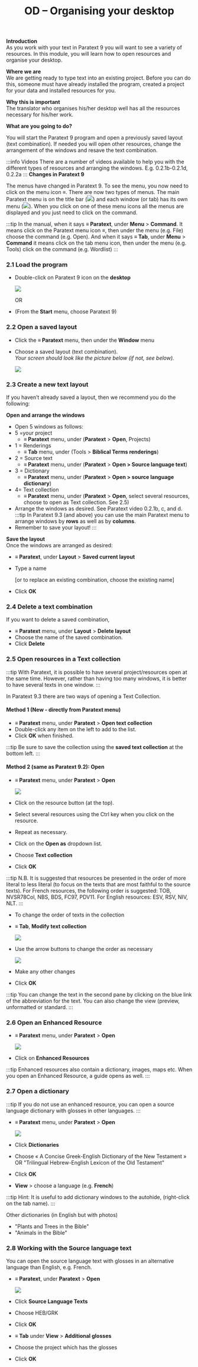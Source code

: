 ﻿---
title: OD – Organising your desktop 
---

**Introduction**  
As you work with your text in Paratext 9 you will want to see a variety of resources. In this module, you will learn how to open resources and organise your desktop.

**Where we are**  
We are getting ready to type text into an existing project. Before you can do this, someone must have already installed the program, created a project for your data and installed resources for you.

**Why this is important**  
The translator who organises his/her desktop well has all the resources necessary for his/her work.

**What are you going to do?**

You will start the Paratext 9 program and open a previously saved layout (text combination). If needed you will open other resources, change the arrangement of the windows and resave the text combination.

:::info Videos 
There are a number of videos available to help you with the different types of resources and arranging the windows. E.g. 0.2.1b-0.2.1d, 0.2.2a
:::
**Changes in Paratext 9**

The menus have changed in Paratext 9. To see the menu, you now need to click on the menu icon ≡. There are now two types of menus. The main Paratext menu is on the title bar (![](../media/a7c437f2736cb28b0dff7abd780f5f94.png)) and each window (or tab) has its own menu (![](../media/65ab77824a1e025fac1bf88feb6ba66f.png)). When you click on one of these menu icons all the menus are displayed and you just need to click on the command.

:::tip
In the manual, when it says **≡ Paratext**, under **Menu** \> **Command**. It means click on the Paratext menu icon ≡, then under the menu (e.g. File) choose the command (e.g. Open). And when it says **≡ Tab**, under **Menu** \> **Command** it means click on the tab menu icon, then under the menu (e.g. Tools) click on the command (e.g. Wordlist)
:::
### 2.1 Load the program

-   Double-click on Paratext 9 icon on the **desktop**

    ![](../media/b2697bb533e7765029252c8d51301dc9.png)

    OR

-   (From the **Start** menu, choose Paratext 9)

### 2.2 Open a saved layout

-   Click the **≡ Paratext** menu, then under the **Window** menu
-   Choose a saved layout (text combination).  
    *Your screen should look like the picture below (if not, see below).*

    ![](../media/04940ad26e529e9718ce606e1fbda153.png)

### 2.3 Create a new text layout

If you haven’t already saved a layout, then we recommend you do the following:

**Open and arrange the windows**

-   Open 5 windows as follows:
-   5 =your project
     -   **≡ Paratext** menu, under (**Paratext** \> **Open**, Projects)
-   1 = Renderings
     -   **≡ Tab** menu, under (Tools \> **Biblical Terms renderings**)
-   2 = Source text
     -   **≡ Paratext** menu, under (**Paratext** \> **Open \> Source language text**)
-   3 = Dictionary
     -   **≡ Paratext** menu, under (**Paratext** \> **Open \> source language dictionary**)
-   4= Text collection
     -   **≡ Paratext** menu, under (**Paratext** \> **Open**, select several resources, choose to open as Text collection. See 2.5)
-   Arrange the windows as desired. See Paratext video 0.2.1b, c, and d.
:::tip
In Paratext 9.3 (and above) you can use the main Paratext menu to arrange windows  by **rows** as well as by **columns**.
- Remember to save your layout!
:::

**Save the layout**  
Once the windows are arranged as desired:

-   **≡ Paratext**, under **Layout** \> **Saved current layout**
-   Type a name

    [or to replace an existing combination, choose the existing name]

-   Click **OK**

### 2.4 Delete a text combination

If you want to delete a saved combination,

-   **≡ Paratext** menu, under **Layout** \> **Delete layout**
-   Choose the name of the saved combination.
-   Click **Delete**

### 2.5 Open resources in a Text collection

:::tip
With Paratext, it is possible to have several project/resources open at the same time. However, rather than having too many windows, it is better to have several texts in one window.
:::

In Paratext 9.3 there are two ways of opening a Text Collection.  

#### Method 1 (New - directly from Paratext menu)
-   **≡ Paratext** menu, under **Paratext** \> **Open text collection**
- Double-click any item on the left to add to the list.
-  Click **OK** when finished.

:::tip
Be sure to save the collection using the **saved text collection** at the bottom left.
:::

#### Method 2 (same as Paratext 9.2): Open
-   **≡ Paratext** menu, under **Paratext** \> **Open**

    ![](../media/6d88e1ac63a18f6c2b29e434ac093abf.png)

-   Click on the resource button (at the top).
-   Select several resources using the Ctrl key when you click on the resource.
-   Repeat as necessary.
-   Click on the **Open as** dropdown list.
-   Choose **Text collection**
-   Click **OK**

:::tip
N.B. It is suggested that resources be presented in the order of more literal to less literal (to focus on the texts that are most faithful to the source texts). For French resources, the following order is suggested: TOB, NVSR78Col, NBS, BDS, FC97, PDV11. For English resources: ESV, RSV, NIV, NLT.
:::
-   To change the order of texts in the collection
-   **≡ Tab**, **Modify text collection**

    ![](../media/a356ed446662b836196dfcc07a8847b1.png)

-   Use the arrow buttons to change the order as necessary

    ![](../media/52dd938c6ab8c8d2d540e062c9848466.png)

-   Make any other changes
-   Click **OK**

:::tip
You can change the text in the second pane by clicking on the blue link of the abbreviation for the text. You can also change the view (preview, unformatted or standard.
:::

### 2.6 Open an Enhanced Resource

-   **≡ Paratext** menu, under **Paratext** \> **Open**

    ![](../media/952eee9519e0b51a2f4c65c541b00845.png)

-   Click on **Enhanced Resources**

:::tip
Enhanced resources also contain a dictionary, images, maps etc. When you open an Enhanced Resource, a guide opens as well.
:::

### 2.7 Open a dictionary

:::tip
If you do not use an enhanced resource, you can open a source language dictionary with glosses in other languages.
:::

-   **≡ Paratext** menu, under **Paratext** \> **Open**

    ![](../media/24e00b1d05ecbd259476304fbe830e92.png)

-   Click **Dictionaries**
-   Choose « A Concise Greek-English Dictionary of the New Testament » OR "Trilingual Hebrew-English Lexicon of the Old Testament"
-   Click **OK**
-   **View** \> choose a language (e.g. **French**)

:::tip
Hint: It is useful to add dictionary windows to the autohide, (right-click on the tab name).
:::

Other dictionaries (in English but with photos)

-   "Plants and Trees in the Bible"
-   "Animals in the Bible"

### 2.8 Working with the Source language text

You can open the source language text with glosses in an alternative language than English, e.g. French.

-   **≡ Paratext**, under **Paratext** \> **Open**

    ![](../media/fc13d7ce221e68b16bd8260ae130c598.png)

-   Click **Source Language Texts**
-   Choose HEB/GRK
-   Click **OK**
-   **≡ Tab** under **View** \> **Additional glosses**
-   Choose the project which has the glosses
-   Click **OK**
